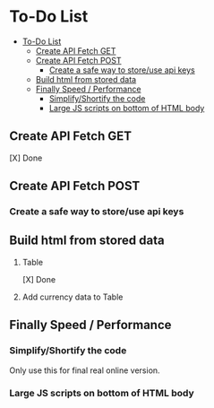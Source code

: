 # To-Do List

- [To-Do List](#to-do-list)
  - [Create API Fetch GET](#create-api-fetch-get)
  - [Create API Fetch POST](#create-api-fetch-post)
    - [Create a safe way to store/use api keys](#create-a-safe-way-to-storeuse-api-keys)
  - [Build html from stored data](#build-html-from-stored-data)
  - [Finally Speed / Performance](#finally-speed--performance)
    - [Simplify/Shortify the code](#simplifyshortify-the-code)
    - [Large JS scripts on bottom of HTML body](#large-js-scripts-on-bottom-of-html-body)

## Create API Fetch GET

[X] Done

## Create API Fetch POST

### Create a safe way to store/use api keys

## Build html from stored data

1. Table

   [X] Done

2. Add currency data to Table

##

## Finally Speed / Performance

### Simplify/Shortify the code

Only use this for final real online version.

### Large JS scripts on bottom of HTML body